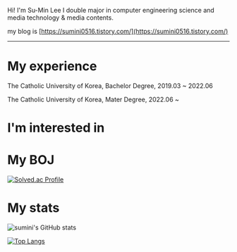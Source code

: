 

Hi! I'm Su-Min Lee
I double major in computer engineering science and media technology & media contents.


my blog is [https://sumini0516.tistory.com/](https://sumini0516.tistory.com/)

***

# My experience

The Catholic University of Korea, Bachelor Degree, 2019.03 ~ 2022.06

The Catholic University of Korea, Mater Degree, 2022.06 ~

# I'm interested in


# My BOJ

[![Solved.ac Profile](http://mazassumnida.wtf/api/v2/generate_badge?boj=sumini0516)](https://solved.ac/sumini0516/)

# My stats

![sumini's GitHub stats](https://github-readme-stats.vercel.app/api?username=sumini0516&show_icons=true&theme=gruvbox)

[![Top Langs](https://github-readme-stats.vercel.app/api/top-langs/?username=sumini0516&theme=gruvbox&layout=compact)](https://github.com/sumini0516/github-readme-stats)
